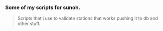 ### Some of my scripts for sunoh.

> Scripts that i use to validate stations that works pushing it to db and other stuff.
